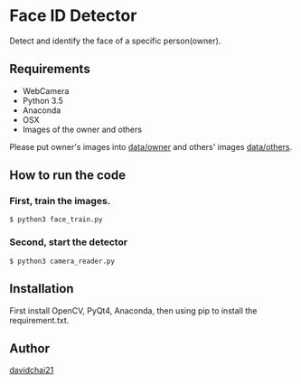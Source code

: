 # Face ID Detector
Detect and identify the face of a specific person(owner).

## Requirements

* WebCamera
* Python 3.5
* Anaconda
* OSX
* Images of the owner and others

Please put owner's images into [data/owner](https://github.com/davidchai21/Face-ID-Detector/tree/master/data/owner) and others' images [data/others](https://github.com/davidchai21/Face-ID-Detector/tree/master/data/others).

## How to run the code
### First, train the images.

```
$ python3 face_train.py
```


### Second, start the detector

```
$ python3 camera_reader.py
```

## Installation
First install OpenCV, PyQt4, Anaconda, then using pip to install the requirement.txt.

## Author

[davidchai21](https://github.com/davidchai21)
